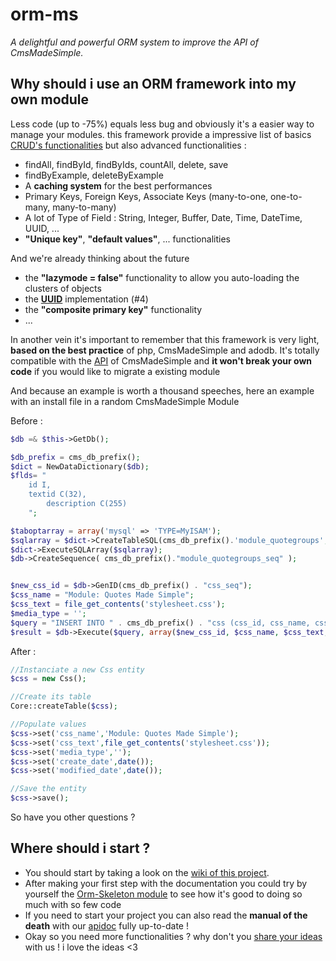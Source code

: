 orm-ms
======

*A delightful and powerful ORM system to improve the API of CmsMadeSimple.*

Why should i use an ORM framework into my own module
---------------------------------------------------

Less code (up to -75%) equals less bug and obviously it's a easier way to manage your modules. this framework provide a impressive list of basics [CRUD's functionalities](http://en.wikipedia.org/wiki/CRUD) but also advanced functionalities : 

*  findAll, findById, findByIds, countAll, delete, save
*  findByExample, deleteByExample
*  A **caching system** for the best performances
*  Primary Keys, Foreign Keys, Associate Keys (many-to-one, one-to-many, many-to-many)
*  A lot of Type of Field : String, Integer, Buffer, Date, Time, DateTime, UUID, ...
*  **"Unique key"**, **"default values"**, ... functionalities

And we're already thinking about the future

*  the **"lazymode = false"** functionality to allow you auto-loading the clusters of objects
*  the **[UUID](http://en.wikipedia.org/wiki/Universally_unique_identifier)** implementation (#4)
*  the **"composite primary key"** functionality
*  ...

In another vein it's important to remember that this framework is very light, **based on the best practice** of php, CmsMadeSimple and adodb. It's totally compatible with the [API](http://apidoc.cmsmadesimple.org/) of CmsMadeSimple and **it won't break your own code** if you would like to migrate a existing module

And because an example is worth a thousand speeches, here an example with an install file in a random CmsMadeSimple Module

Before : 
```php
$db =& $this->GetDb();

$db_prefix = cms_db_prefix();
$dict = NewDataDictionary($db);
$flds= "
  	id I,
    textid C(32),
		description C(255)
	";

$taboptarray = array('mysql' => 'TYPE=MyISAM');
$sqlarray = $dict->CreateTableSQL(cms_db_prefix().'module_quotegroups', $flds, $taboptarray);
$dict->ExecuteSQLArray($sqlarray);
$db->CreateSequence( cms_db_prefix()."module_quotegroups_seq" );


$new_css_id = $db->GenID(cms_db_prefix() . "css_seq");
$css_name = "Module: Quotes Made Simple";
$css_text = file_get_contents('stylesheet.css');
$media_type = '';
$query = "INSERT INTO " . cms_db_prefix() . "css (css_id, css_name, css_text, media_type, create_date, modified_date) VALUES (?, ?, ?, ?, ?, ?)";
$result = $db->Execute($query, array($new_css_id, $css_name, $css_text, $media_type, $db->DBTimeStamp(time()), $db->DBTimeStamp(time())));
```
After :

```php
//Instanciate a new Css entity
$css = new Css();

//Create its table
Core::createTable($css);

//Populate values
$css->set('css_name','Module: Quotes Made Simple');
$css->set('css_text',file_get_contents('stylesheet.css'));
$css->set('media_type','');
$css->set('create_date',date());
$css->set('modified_date',date());

//Save the entity
$css->save();
```

So have you other questions ? 


Where should i start ?
----------------------

*   You should start by taking a look on the [wiki of this project](https://github.com/besstiolle/orm-ms/wiki). 
*   After making your first step with the documentation you could try by yourself the [Orm-Skeleton module](http://dev.cmsmadesimple.org/project/files/1250#package-1235) to see how it's good to doing so much with so few code
*   If you need to start your project you can also read the **manual of the death** with our  [apidoc](http://orm.furie.be/apidoc/index.html) fully up-to-date !
*   Okay so you need more functionalities ? why don't you [share your ideas](https://github.com/besstiolle/orm-ms/issues?state=open) with us ! i love the ideas <3

